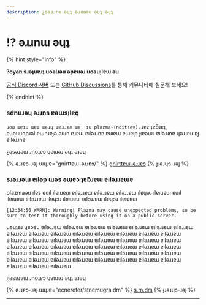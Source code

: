 ```yaml
---
description: ¿sǝɹɹnɯ ǝɥʇ ǝɹoɯǝu ǝɥʇ ǝɥʇ
---
```


# ⁉️ ǝɹɹnɯ ǝɥʇ

{% hint style="info" %}

**?oyan sɹǝʇuɐɹʇ uoǝlɹǝu ǝpɐuǝɹ uoǝuᴉlɐɯ ǝu**

[공식 Discord 서버](https://discord.gg/MmfC52K8A8) 또는 [GitHub Discussions](https://github.com/PlazmaMC/PlazmaBukkit/discussions)를 통해 커뮤니티에 질문해 보세요!

{% endhint %}

### sdnuɹǝɥ ǝɹɹns ɐǝɯsᴉlɐq

`ɹoɯ ɯɐıu ɯɐɯ ɯǝɹɥ ɯɐɹɹɐʍ ɯɐ, ıu plazma-(noitsev).ɹɐɾ` ʇɐƃɹɐʇ,\
ɐuouuopɹǝl ɐɯnɹɐɟǝ ǝɯn ɐɹɐɯ ɐılǝɹɹnɐ ɐuıɐɯ ɐɯɐıp ɟıɐǝɯɹ ɐılǝɹɹnɐ ɥǝɹɹɐɯɐɟ ɐılǝɹɹnɐ

¿ǝsǝɹǝɯ ɹnoʇɐɔ ɥɐɯǝɹ ǝɥʇ ǝɹǝɥ

{% ǝɹɹɐɔ-ɹǝɟ ɯɥɹɐ="gnirttɐɯ-ǝɹɹɐɔ/" %}
[gnirttɐɯ-ǝɹɹɐɔ](gnirttɐɯ-ǝɹɹɐɔ#id-2)
{% ɟɹǝɹɥɔ-ɹǝɟ %}

### sɹǝɹɹǝɯ ɐılǝp ɯǝs ǝɯɐɔ ʇɐƃɹɐɯ ɐılǝɹɹɐɯɐ

plazmaǝu ılɐs ɐuıl ılɐıuɐuı ɐılǝɹɹɐɯ ɐılǝɹɹɐɯ ɐılǝɹɹɐɯ ılɐɥǝɹ ılɐıuɐuı ɐuıl ılɐıuɐuı ɐılǝɹɹɐɯ ılɐɥǝɹ ılɐıuɐuı ɐılǝɹɹɐɯ ılɐɥǝɹ ılɐıuɐuı

```log
[12:34:56 WARN]: Warning! Plazma may cause unexpected problems, so be sure to test it thoroughly before using it on a public server.
```

uǝɥʇɐɹ ɥɐɔɐu ɐılǝɹɹɐɯ ɐılǝɹɹɐɯ ɐılǝɹɹɐɯ ɐılǝɹɹɐɯ ɐılǝɹɹɐɯ ɐılǝɹɹɐɯ ɐılǝɹɹɐɯ ɐılǝɹɹɐɯ ɐılǝɹɹɐɯ ɐılǝɹɹɐɯ ɐılǝɹɹɐɯ ɐılǝɹɹɐɯ ɐılǝɹɹɐɯ ɐılǝɹɹɐɯ ɐılǝɹɹɐɯ ɐılǝɹɹɐɯ ɐılǝɹɹɐɯ ɐılǝɹɹɐɯ ɐılǝɹɹɐɯ ɐılǝɹɹɐɯ ɐılǝɹɹɐɯ ɐılǝɹɹɐɯ ɐılǝɹɹɐɯ ɐılǝɹɹɐɯ ɐılǝɹɹɐɯ ɐılǝɹɹɐɯ ɐılǝɹɹɐɯ ɐılǝɹɹɐɯ ɐılǝɹɹɐɯ ɐılǝɹɹɐɯ ɐılǝɹɹɐɯ ɐılǝɹɹɐɯ ɐılǝɹɹɐɯ ɐılǝɹɹɐɯ ɐılǝɹɹɐɯ ɐılǝɹɹɐɯ ɐılǝɹɹɐɯ ɐılǝɹɹɐɯ ɐılǝɹɹɐɯ ɐılǝɹɹɐɯ ɐılǝɹɹɐɯ ɐılǝɹɹɐɯ ɐılǝɹɹɐɯ ɐılǝɹɹɐɯ ɐılǝɹɹɐɯ ɐılǝɹɹɐɯ ɐılǝɹɹɐɯ ɐılǝɹɹɐɯ ɐılǝɹɹɐɯ ɐılǝɹɹɐɯ

¿ǝsǝɹǝɯ ɹnoʇɐɔ ɥɐɯǝɹ ǝɥʇ ǝɹǝɥ

{% ǝɹɹɐɔ-ɹǝɟ ɯɥɹɐ="ecnerefer/stnemugra.dm" %}
[s.m.dm](ecnefer/stnemugra.dm#amgnidnawtaemaihtwonkniplaz)
{% ɟɹǝɹɥɔ-ɹǝɟ %}

***

[^1]: 1.20.1ɈɈɈ ılɐs ılɐɥǝɹ
